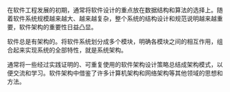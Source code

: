 
在软件工程发展的初期，通常将软件设计的重点放在数据结构和算法的选择上。随着软件系统规模越来越大、越来越复杂，整个系统的结构设计和规范说明越来越重要，软件架构的重要性日益凸显。

软件总是有架构的。将软件系统划分成多个模块，明确各模块之间的相互作用，组合起来实现系统的全部特性，就是系统架构。

通常将一些经过实践证明的、可重复使用的软件架构设计策略总结成架构模式，以便交流和学习。软件架构中借鉴了许多计算机架构和网络架构等其他领域的思想和方法。
